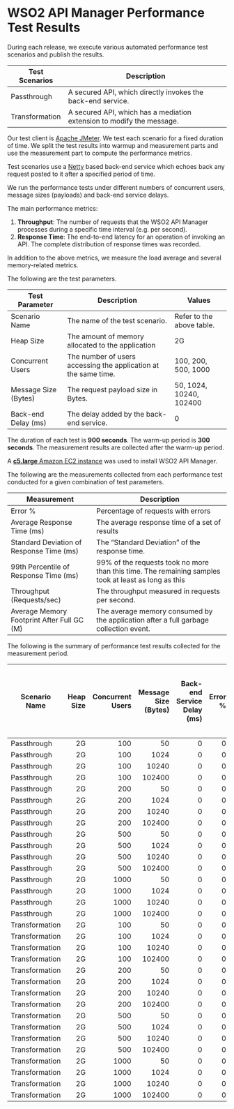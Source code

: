 # WSO2 API Manager Performance Test Results

During each release, we execute various automated performance test scenarios and publish the results.

| Test Scenarios | Description |
| --- | --- |
| Passthrough | A secured API, which directly invokes the back-end service. |
| Transformation | A secured API, which has a mediation extension to modify the message. |

Our test client is [Apache JMeter](https://jmeter.apache.org/index.html). We test each scenario for a fixed duration of
time. We split the test results into warmup and measurement parts and use the measurement part to compute the
performance metrics.

Test scenarios use a [Netty](https://netty.io/) based back-end service which echoes back any request
posted to it after a specified period of time.

We run the performance tests under different numbers of concurrent users, message sizes (payloads) and back-end service
delays.

The main performance metrics:

1. **Throughput**: The number of requests that the WSO2 API Manager processes during a specific time interval (e.g. per second).
2. **Response Time**: The end-to-end latency for an operation of invoking an API. The complete distribution of response times was recorded.

In addition to the above metrics, we measure the load average and several memory-related metrics.

The following are the test parameters.

| Test Parameter | Description | Values |
| --- | --- | --- |
| Scenario Name | The name of the test scenario. | Refer to the above table. |
| Heap Size | The amount of memory allocated to the application | 2G |
| Concurrent Users | The number of users accessing the application at the same time. | 100, 200, 500, 1000 |
| Message Size (Bytes) | The request payload size in Bytes. | 50, 1024, 10240, 102400 |
| Back-end Delay (ms) | The delay added by the back-end service. | 0 |

The duration of each test is **900 seconds**. The warm-up period is **300 seconds**.
The measurement results are collected after the warm-up period.

A [**c5.large** Amazon EC2 instance](https://aws.amazon.com/ec2/instance-types/) was used to install WSO2 API Manager.

The following are the measurements collected from each performance test conducted for a given combination of
test parameters.

| Measurement | Description |
| --- | --- |
| Error % | Percentage of requests with errors |
| Average Response Time (ms) | The average response time of a set of results |
| Standard Deviation of Response Time (ms) | The “Standard Deviation” of the response time. |
| 99th Percentile of Response Time (ms) | 99% of the requests took no more than this time. The remaining samples took at least as long as this |
| Throughput (Requests/sec) | The throughput measured in requests per second. |
| Average Memory Footprint After Full GC (M) | The average memory consumed by the application after a full garbage collection event. |

The following is the summary of performance test results collected for the measurement period.

|  Scenario Name | Heap Size | Concurrent Users | Message Size (Bytes) | Back-end Service Delay (ms) | Error % | Throughput (Requests/sec) | Average Response Time (ms) | Standard Deviation of Response Time (ms) | 99th Percentile of Response Time (ms) | WSO2 API Manager GC Throughput (%) | Average WSO2 API Manager Memory Footprint After Full GC (M) |
|---|---:|---:|---:|---:|---:|---:|---:|---:|---:|---:|---:|
|  Passthrough | 2G | 100 | 50 | 0 | 0 | 3582.79 | 27.82 | 27.08 | 117 | 98.62 |  |
|  Passthrough | 2G | 100 | 1024 | 0 | 0 | 3464.92 | 28.77 | 26.88 | 121 | 98.66 |  |
|  Passthrough | 2G | 100 | 10240 | 0 | 0 | 2695.44 | 36.99 | 23.62 | 92 | 98.88 |  |
|  Passthrough | 2G | 100 | 102400 | 0 | 0 | 802.82 | 124.34 | 16.52 | 171 | 99.39 |  |
|  Passthrough | 2G | 200 | 50 | 0 | 0 | 3575.39 | 55.84 | 47.47 | 242 | 98.51 |  |
|  Passthrough | 2G | 200 | 1024 | 0 | 0 | 3445.32 | 57.95 | 46.78 | 243 | 98.56 |  |
|  Passthrough | 2G | 200 | 10240 | 0 | 0 | 2730.87 | 73.11 | 42.2 | 195 | 98.82 |  |
|  Passthrough | 2G | 200 | 102400 | 0 | 0 | 734.86 | 272.25 | 24.64 | 341 | 99.39 |  |
|  Passthrough | 2G | 500 | 50 | 0 | 0 | 3506.76 | 142.47 | 206.23 | 963 | 98.15 |  |
|  Passthrough | 2G | 500 | 1024 | 0 | 0 | 3498.48 | 142.81 | 80.04 | 475 | 98.25 |  |
|  Passthrough | 2G | 500 | 10240 | 0 | 0 | 2632.5 | 189.78 | 72.73 | 499 | 98.64 |  |
|  Passthrough | 2G | 500 | 102400 | 0 | 0 | 700.27 | 713.69 | 43.35 | 827 | 99.36 |  |
|  Passthrough | 2G | 1000 | 50 | 0 | 0 | 3472.14 | 287.93 | 198.81 | 1199 | 97.7 |  |
|  Passthrough | 2G | 1000 | 1024 | 0 | 0 | 3411.33 | 293.16 | 130.82 | 799 | 97.79 |  |
|  Passthrough | 2G | 1000 | 10240 | 0 | 0 | 2663.29 | 375.49 | 108.81 | 763 | 98.28 |  |
|  Passthrough | 2G | 1000 | 102400 | 0 | 0 | 692.49 | 1442.16 | 121.79 | 1911 | 99.13 |  |
|  Transformation | 2G | 100 | 50 | 0 | 0 | 2733.12 | 36.5 | 39.17 | 176 | 98.15 |  |
|  Transformation | 2G | 100 | 1024 | 0 | 0 | 2176.91 | 45.85 | 49.69 | 187 | 98.15 |  |
|  Transformation | 2G | 100 | 10240 | 0 | 0 | 743.49 | 134.14 | 140.47 | 699 | 98.22 |  |
|  Transformation | 2G | 100 | 102400 | 0 | 0 | 93.38 | 1070 | 133.68 | 1391 | 95.92 |  |
|  Transformation | 2G | 200 | 50 | 0 | 0 | 2748.22 | 72.68 | 61.02 | 295 | 97.94 |  |
|  Transformation | 2G | 200 | 1024 | 0 | 0 | 2156.62 | 92.63 | 75.33 | 385 | 97.93 |  |
|  Transformation | 2G | 200 | 10240 | 0 | 0 | 737.6 | 271.12 | 228.09 | 1511 | 98.03 |  |
|  Transformation | 2G | 200 | 102400 | 0 | 0 | 72.24 | 2761.1 | 484.05 | 4415 | 88.98 | 361.458 |
|  Transformation | 2G | 500 | 50 | 0 | 0 | 2725.23 | 183.37 | 113.9 | 687 | 97.42 |  |
|  Transformation | 2G | 500 | 1024 | 0 | 0 | 2193.5 | 227.9 | 134.62 | 835 | 97.41 |  |
|  Transformation | 2G | 500 | 10240 | 0 | 0 | 722.85 | 690.7 | 411.79 | 2431 | 97.36 |  |
|  Transformation | 2G | 500 | 102400 | 0 | 0 | 69.71 | 7128.28 | 921.38 | 9279 | 87.41 | 474.312 |
|  Transformation | 2G | 1000 | 50 | 0 | 0 | 2587.95 | 386.42 | 194.55 | 1143 | 96.01 |  |
|  Transformation | 2G | 1000 | 1024 | 0 | 0 | 2063.1 | 484.65 | 224.38 | 1271 | 96.02 |  |
|  Transformation | 2G | 1000 | 10240 | 0 | 0 | 623.78 | 1601.78 | 728.68 | 3743 | 94.7 |  |
|  Transformation | 2G | 1000 | 102400 | 0 | 0 | 58.56 | 16789.2 | 1944.46 | 22143 | 78.31 | 576.25 |

